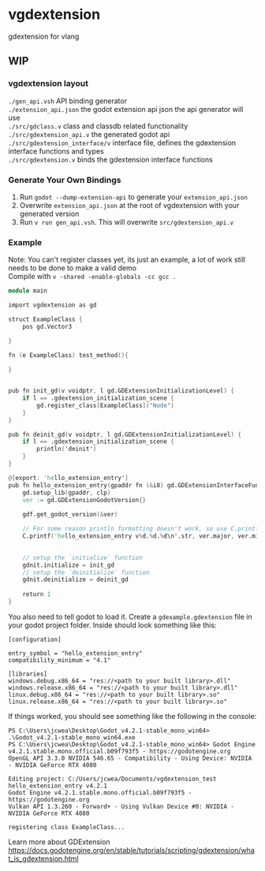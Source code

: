 # vgdextension
gdextension for vlang
## WIP

### vgdextension layout
`./gen_api.vsh` API binding generator<br>
`./extension_api.json` the godot extension api json the api generator will use<br>
`./src/gdclass.v` class and classdb related functionality<br>
`./src/gdextension_api.v` the generated godot api<br>
`./src/gdextension_interface/v` interface file, defines the gdextension interface functions and types<br>
`./src/gdextension.v` binds the gdextension interface functions<br>


### Generate Your Own Bindings
1. Run `godot --dump-extension-api` to generate your `extension_api.json`<br>
1. Overwrite `extension_api.json` at the root of vgdextension with your generated version
1. Run `v run gen_api.vsh`. This will overwrite `src/gdextension_api.v`


### Example
Note: You can't register classes yet, its just an example, a lot of work still needs to be done to make a valid demo<br>
Compile with `v -shared -enable-globals -cc gcc .`
```v
module main

import vgdextension as gd

struct ExampleClass {
	pos gd.Vector3

}

fn (e ExampleClass) test_method(){
	
}


pub fn init_gd(v voidptr, l gd.GDExtensionInitializationLevel) {
	if l == .gdextension_initialization_scene {
		gd.register_class[ExampleClass]("Node")
	}
}

pub fn deinit_gd(v voidptr, l gd.GDExtensionInitializationLevel) {
	if l == .gdextension_initialization_scene {
		println('deinit')
	}
}

@[export: 'hello_extension_entry']
pub fn hello_extension_entry(gpaddr fn (&i8) gd.GDExtensionInterfaceFunctionPtr, clp gd.GDExtensionClassLibraryPtr, mut gdnit gd.GDExtensionInitialization) gd.GDExtensionBool {
	gd.setup_lib(gpaddr, clp)
	ver := gd.GDExtensionGodotVersion{}
	
	gdf.get_godot_version(&ver)

	// For some reason println formatting doesn't work, so use C.printf for formatting for now
	C.printf('hello_extension_entry v%d.%d.%d\n'.str, ver.major, ver.minor, ver.patch)
	

	// setup the `initialize` function
	gdnit.initialize = init_gd
	// setup the `deinitialize` function
	gdnit.deinitialize = deinit_gd
	
	return 1
}
```

You also need to tell godot to load it. Create a `gdexample.gdextension` file in your godot project folder. Inside should look something like this:
```
[configuration]

entry_symbol = "hello_extension_entry"
compatibility_minimum = "4.1"

[libraries]
windows.debug.x86_64 = "res://<path to your built library>.dll"
windows.release.x86_64 = "res://<path to your built library>.dll"
linux.debug.x86_64 = "res://<path to your built library>.so"
linux.release.x86_64 = "res://<path to your built library>.so"
```

If things worked, you should see something like the following in the console:
```
PS C:\Users\jcwea\Desktop\Godot_v4.2.1-stable_mono_win64> .\Godot_v4.2.1-stable_mono_win64.exe
PS C:\Users\jcwea\Desktop\Godot_v4.2.1-stable_mono_win64> Godot Engine v4.2.1.stable.mono.official.b09f793f5 - https://godotengine.org
OpenGL API 3.3.0 NVIDIA 546.65 - Compatibility - Using Device: NVIDIA - NVIDIA GeForce RTX 4080

Editing project: C:/Users/jcwea/Documents/vgdextension_test
hello_extension_entry v4.2.1
Godot Engine v4.2.1.stable.mono.official.b09f793f5 - https://godotengine.org
Vulkan API 1.3.260 - Forward+ - Using Vulkan Device #0: NVIDIA - NVIDIA GeForce RTX 4080

registering class ExampleClass...
```

Learn more about GDExtension https://docs.godotengine.org/en/stable/tutorials/scripting/gdextension/what_is_gdextension.html